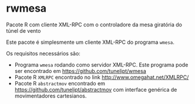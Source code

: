 # rwmesa
Pacote R com cliente XML-RPC com o controladore da mesa giratória do túnel de vento

Este pacote é simplesmente um cliente XML-RPC do programa `wmesa`.

Os requisitos necessários são:

 * Programa `wmesa` rodando como servidor XML-RPC. Este programa pode ser encontrado em https://github.com/tunelipt/wmesa
 * Pacote R `XMLRPC` encontrado no link http://www.omegahat.net/XMLRPC/
 * Pacote R `abstractmov` encontrado em https://github.com/tunelipt/abstractmov com interface genérica de movimentadores cartesianos.
 


